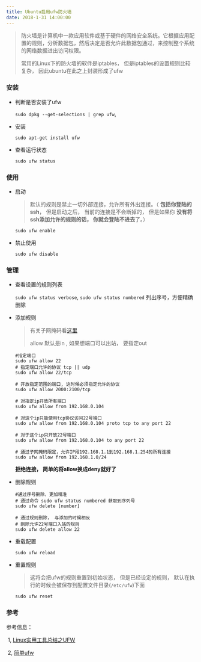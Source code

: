 ```yaml
---
title: Ubuntu启用ufw防火墙
date: 2018-1-31 14:00:00
---
```


> 防火墙是计算机中一款应用软件或基于硬件的网络安全系统。它根据应用配置的规则，分析数据包，然后决定是否允许此数据包通过，来控制整个系统的网络数据进出访问权限。
>
> 常用的Linux下的防火墙的软件是iptables， 但是iptables的设置规则比较复杂， 因此ubuntu在此之上封装形成了ufw

### 安装

- 判断是否安装了ufw

  `sudo dpkg --get-selections | grep ufw`,

- 安装

  `sudo apt-get install ufw`

- 查看运行状态

  `sudo ufw status`

### 使用

- 启动

  > 默认的规则是禁止一切外部连接，允许所有外出连接。（  **包括你登陆的ssh**， 但是启动之后， 当前的连接是不会断掉的， 但是如果你 **没有将ssh添加允许的规则的话， 你就会登陆不进去**了。）

  `sudo ufw enable`

- 禁止使用

  `sudo ufw disable`

### 管理

- 查看设置的规则列表

  `sudo ufw status verbose`,  `sudo ufw status numbered`  列出序号，方便精确删除

- 添加规则

  > 有关子网掩码看[这里](https://baike.baidu.com/item/%E5%AD%90%E7%BD%91%E6%8E%A9%E7%A0%81)
  >
  > allow 默认是in , 如果想端口可以出站， 要指定out

  ```shell
  #指定端口
  sudo ufw allow 22
  # 指定端口允许的协议 tcp || udp
  sudo ufw allow 22/tcp   

  # 开放指定范围的端口, 这时候必须指定允许的协议
  sudo ufw allow 2000:2100/tcp 

  # 对指定ip开放所有端口
  sudo ufw allow from 192.168.0.104

  # 对这个ip只能使用tcp协议访问22号端口
  sudo ufw allow from 192.168.0.104 proto tcp to any port 22

  # 对于这个ip只开放22号端口
  sudo ufw allow from 192.168.0.104 to any port 22

  # 通过子网掩码限定，允许IP段192.168.1.1到192.168.1.254的所有连接
  sudo ufw allow from 192.168.1.0/24

  ```

  **拒绝连接， 简单的将allow换成deny就好了**

- 删除规则

  ```shell
  #通过序号删除，更加精准
  # 通过命令 sudo ufw status numbered 获取到序列号
  sudo ufw delete [number]

  # 通过规则删除， 与添加的时候相反
  # 删除允许22号端口入站的规则
  sudo ufw delete allow 22
  ```

- 重载配置

  `sudo ufw reload`

- 重置规则

  > 这将会把ufw的规则重置到初始状态， 但是已经设定的规则， 默认在执行的时候会被保存到配置文件目录(`/etc/ufw`)下面

  `sudo ufw reset` 

### 参考

  参考信息：

  ​	1, [Linux实用工具总结之UFW](http://notes.maxwi.com/2017/01/19/linux-command-tools-ufw/)	

  ​	2, [简单ufw](https://linux.cn/article-2489-1.html)